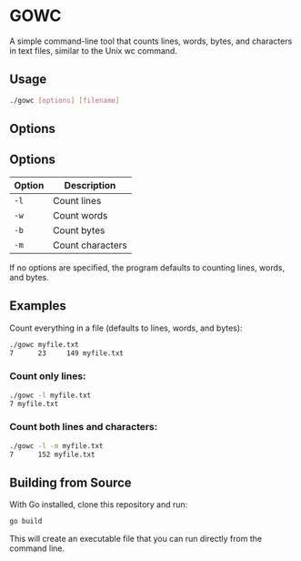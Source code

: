 # GOWC
A simple command-line tool that counts lines, words, bytes, and characters in text files, similar to the Unix wc command.

## Usage
```Bash
./gowc [options] [filename]
```
## Options

## Options

| Option | Description |
|--------|-------------|
| `-l` | Count lines |
| `-w` | Count words |
| `-b` | Count bytes |
| `-m` | Count characters |

If no options are specified, the program defaults to counting lines, words, and bytes.

## Examples
Count everything in a file (defaults to lines, words, and bytes):
```bash
./gowc myfile.txt
7      23     149 myfile.txt
```

### Count only lines:

```bash
./gowc -l myfile.txt
7 myfile.txt
```
### Count both lines and characters:
```bash
./gowc -l -m myfile.txt
7      152 myfile.txt
```

## Building from Source
With Go installed, clone this repository and run:
```bash
go build
```
This will create an executable file that you can run directly from the command line.

